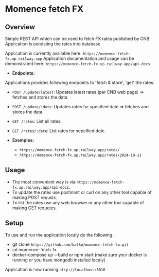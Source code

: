 # Momence fetch FX

## Overview

Simple REST API which can be used to fetch FX rates published by CNB.
Application is persisting the rates into database.

Application is currently available here: `https://momence-fetch-fx.up.railway.app`
Application documentation and usage can be demonstrated here: `https://momence-fetch-fx.up.railway.app/api-docs`

- **Endpoints:**

Applications provides following endpoints to 'fetch & store', 'get' the rates:

- `POST /update/latest`: Updates latest rates (per CNB web page) => fetches and stores the data.
- `POST /update/:date`: Updates rates for specified date => fetches and stores the data.
- `GET /rates`: List all rates.
- `GET /rates/:date`: List rates for sepcified date.

- **Exemples:**

  - `https://momence-fetch-fx.up.railway.app/rates/`
  - `https://momence-fetch-fx.up.railway.app/rates/2024-10-11`

## Usage

- The most convenient way is via `https://momence-fetch-fx.up.railway.app/api-docs`.
- To update the rates use postmant or curl on any other tool capable of making POST requsts.
- To list the rates use any web browser or any other tool capable of making GET requetes.

## Setup

To use and run the application localy do the following :

- git clone `https://github.com/kalko/momence-fetch-fx.git`
- cd momence-fetch-fx
- docker-compose up --build or npm start (make sure your docker is running or you have mongodb installed localy)

Application is now running `http://localhost:3010`
